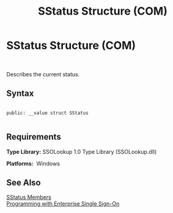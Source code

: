﻿---
title: SStatus Structure (COM)
TOCTitle: SStatus Structure (COM)
ms:assetid: af4f8b8a-f781-4e2a-9503-a0780daad873
ms:mtpsurl: https://msdn.microsoft.com/en-us/library/Aa705202(v=BTS.80)
ms:contentKeyID: 51530551
ms.date: 08/30/2017
mtps_version: v=BTS.80
---

# SStatus Structure (COM)

 

Describes the current status.

## Syntax

``` 
  
public: __value struct SStatus  
  
```

## Requirements

**Type Library:** SSOLookup 1.0 Type Library (SSOLookup.dll)

**Platforms:**  Windows

## See Also

[SStatus Members](sstatus-members.md)  
[Programming with Enterprise Single Sign-On](https://msdn.microsoft.com/en-us/library/aa704508\(v=bts.80\))

